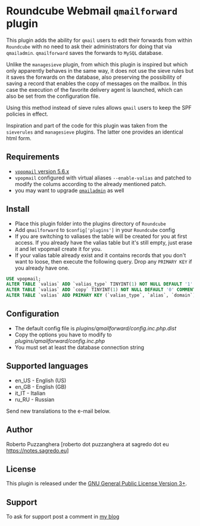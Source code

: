 Roundcube Webmail `qmailforward` plugin
==============================
This plugin adds the ability for `qmail` users to edit their forwards from within
`Roundcube` with no need to ask their administrators for doing that via `qmailadmin`.
`qmailforward` saves the forwards to `MySQL` database.

Unlike the `managesieve` plugin, from which this plugin is inspired but which only
apparently behaves in the same way, it does not use the sieve rules but it saves
the forwards on the database, also preserving the possibility of saving a record that
enables the copy of messages on the mailbox. In this case the execution of the favorite delivery
agent is launched, which can also be set from the configuration file. 

Using this method instead of sieve rules allows `qmail` users to keep the SPF policies in effect.

Inspiration and part of the code for this plugin was taken from the `sieverules` and `managesieve` plugins. The latter one provides an identical html form.

Requirements
------------
* [`vpopmail` version 5.6.x](https://notes.sagredo.eu/en/qmail-notes-185/installing-and-configuring-vpopmail-81.html)
* `vpopmail` configured with virtual aliases `--enable-valias` and patched to
  modify the colums according to the already mentioned patch.
* you may want to upgrade [`qmailadmin`](https://notes.sagredo.eu/en/qmail-notes-185/qmailadmin-23.html) as well 

Install
-------
* Place this plugin folder into the plugins directory of `Roundcube`
* Add `qmailforward` to `$config['plugins']` in your `Roundcube` config
* If you are switching to valiases the table will be created for you at first
  access. If you already have the valias table but it's still empty, just erase
  it and let vpopmail create it for you.
* If your valias table already exist and it contains records that you don't
  want to loose, then execute the following query. Drop any `PRIMARY KEY` if you
  already have one.

```sql
USE vpopmail;
ALTER TABLE `valias` ADD `valias_type` TINYINT(1) NOT NULL DEFAULT '1' COMMENT '1=forwarder 0=lda' FIRST;
ALTER TABLE `valias` ADD `copy` TINYINT(1) NOT NULL DEFAULT '0' COMMENT '0=redirect 1=copy&redirect' AFTER `valias_line`;
ALTER TABLE `valias` ADD PRIMARY KEY (`valias_type`, `alias`, `domain`);
```

Configuration
-------------
* The default config file is *plugins/qmailforward/config.inc.php.dist*
* Copy the options you have to modify to *plugins/qmailforward/config.inc.php*
* You must set at least the database connection string

Supported languages
-------------------
* en_US - English (US)
* en_GB - English (GB)
* it_IT - Italian
* ru_RU - Russian

Send new translations to the e-mail below.

Author
------
Roberto Puzzanghera [roberto dot puzzanghera at sagredo dot eu https://notes.sagredo.eu]

License
-------
This plugin is released under the [GNU General Public License Version 3+][gpl].

Support
-------
To ask for support post a comment in [my blog](https://notes.sagredo.eu/en/qmail-notes-185/roundcube-plugins-35.html)

[gpl]: https://www.gnu.org/licenses/gpl.html

